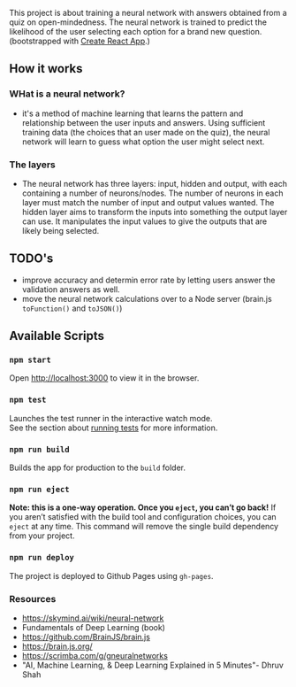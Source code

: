 This project is about training a neural network with answers obtained from a quiz on open-mindedness. The neural network is trained to predict the likelihood of the user selecting each option for a brand new question. 
(bootstrapped with [Create React App](https://github.com/facebook/create-react-app).)

## How it works
### WHat is a neural network?
- it's a method of machine learning that learns the pattern and relationship between the user inputs and answers. Using sufficient training data (the choices that an user made on the quiz), the neural network will learn to guess what option the user might select next. 
### The layers
- The neural network has three layers: input, hidden and output, with each containing a number of neurons/nodes. The number of neurons in each layer must match the number of input and output values wanted.
The hidden layer aims to transform the inputs into something the output layer can use. It manipulates the input values to give the outputs that are likely being selected.

## TODO's 
- improve accuracy and determin error rate by letting users answer the validation answers as well.
- move the neural network calculations over to a Node server (brain.js `toFunction()` and `toJSON()`)


## Available Scripts
### `npm start`
Open [http://localhost:3000](http://localhost:3000) to view it in the browser.
### `npm test`
Launches the test runner in the interactive watch mode.<br>
See the section about [running tests](https://facebook.github.io/create-react-app/docs/running-tests) for more information.
### `npm run build`
Builds the app for production to the `build` folder.<br>
### `npm run eject`
**Note: this is a one-way operation. Once you `eject`, you can’t go back!**
If you aren’t satisfied with the build tool and configuration choices, you can `eject` at any time. This command will remove the single build dependency from your project.
### `npm run deploy` 
The project is deployed to Github Pages using `gh-pages`. 



### Resources
- https://skymind.ai/wiki/neural-network
- Fundamentals of Deep Learning (book)
- https://github.com/BrainJS/brain.js
- https://brain.js.org/
- https://scrimba.com/g/gneuralnetworks
- "AI, Machine Learning, & Deep Learning Explained in 5 Minutes"- Dhruv Shah
